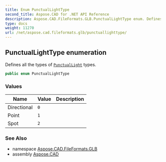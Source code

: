 ```yaml
---
title: Enum PunctualLightType
second_title: Aspose.CAD for .NET API Reference
description: Aspose.CAD.FileFormats.GLB.PunctualLightType enum. Defines all the types of PunctualLight types
type: docs
weight: 11270
url: /net/aspose.cad.fileformats.glb/punctuallighttype/
---
```

## PunctualLightType enumeration

Defines all the types of [`PunctualLight`](../punctuallight/) types.

```csharp
public enum PunctualLightType
```

### Values

| Name | Value | Description |
| --- | --- | --- |
| Directional | `0` |  |
| Point | `1` |  |
| Spot | `2` |  |

### See Also

* namespace [Aspose.CAD.FileFormats.GLB](../../aspose.cad.fileformats.glb/)
* assembly [Aspose.CAD](../../)


